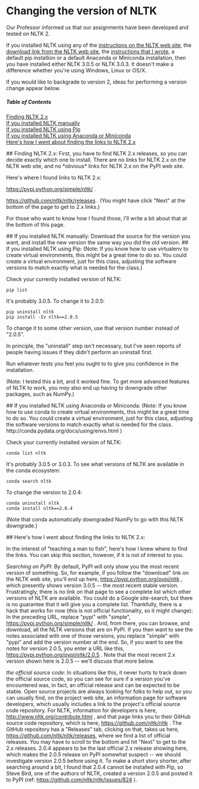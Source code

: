 # Changing the version of NLTK
Our Professor informed us that our assignments have been developed and tested on NLTK 2.

If you installed NLTK using any of the [instructions on the NLTK web site](http://www.nltk.org/install.html), the [download link from the NLTK web site](https://pypi.python.org/pypi/nltk), the [instructions that I wrote](./README.md), a default pip installion or a default Anaconda or Miniconda installation, then you have installed either NLTK 3.0.5 or NLTK 3.0.3.  It doesn't make a difference whether you're using Windows, Linux or OS/X.  

If you would like to backgrade to version 2, ideas for performing a version change appear below.

##### Table of Contents  
[Finding NLTK 2.x](#finding)  
[If you installed NLTK manually](#manually)  
[If you installed NLTK using Pip](#usingpip)  
[If you installed NLTK using Anaconda or Miniconda](#usingconda)  
[Here's how I went about finding the links to NLTK 2.x](#findingversions")  

<a name="finding"/>
## Finding NLTK 2.x:
First, you have to find NLTK 2.x releases, so you can decide exactly which one to install.  There are no links for NLTK 2.x on the NLTK web site, and no *obvious* links for NLTK 2.x on the PyPI web site.  

Here's where I found links to NLTK 2.x:

https://pypi.python.org/simple/nltk/ .  

https://github.com/nltk/nltk/releases .  (You might have click "Next" at the bottom of the page to get to 2.x links.)

For those who want to know how I found those, I'll write a bit about that at the bottom of this page.

<a name="manually"/>
## If you installed NLTK manually:
Download the source for the version you want, and install the new version the same way you did the old version.

<a name="usingpip"/>
## If you installed NLTK using Pip:
(Note:  If you know how to use virtualenv to create virtual environments, this might be a great time to do so.  You could create a virtual environment, just for this class, adjusting the software versions to match exactly what is needed for the class.)

Check your currently installed version of NLTK:
```
pip list
```
It's probably 3.0.5.  To change it to 2.0.5:
```
pip uninstall nltk
pip install -Iv nltk==2.0.5
```
To change it to some other version, use that version number instead of "2.0.5".

In principle, the "uninstall" step isn't necessary, but I've seen reports of people having issues if they didn't perform an uninstall first.

Run whatever tests you feel you ought to to give you confidence in the installation.

(Note:  I tested this a bit, and it worked fine.  To get more advanced features of NLTK to work, you *may* also end up having to downgrade other packages, such as NumPy.) 

<a name="usingconda"/>
## If you installed NLTK using Anaconda or Miniconda:
(Note:  If you know how to use conda to create virtual environments, this might be a great time to do so.  You could create a virtual environment, just for this class, adjusting the software versions to match exactly what is needed for the class.  http://conda.pydata.org/docs/using/envs.html )

Check your currently installed version of NLTK:
```
conda list nltk
```
It's probably 3.0.5 or 3.0.3.  To see what versions of NLTK are available in the conda ecosystem:
```
conda search nltk
```
To change the version to 2.0.4:
```
conda uninstall nltk
conda install nltk==2.0.4
```
(Note that conda automatically downgraded NumPy to go with this NLTK downgrade.)

<a name="findingversions"/>
## Here's how I went about finding the links to NLTK 2.x:  

In the interest of "teaching a man to fish", here's how I knew where to find the links.  You can skip this section, however, if it is not of interest to you.

_Searching on PyPI_:  By default, PyPI will only show you the most recent version of something.  So, for example, if you follow the "download" link on the NLTK web site, you'll end up here, https://pypi.python.org/pypi/nltk , which presently shows version 3.0.5 -- the most recent stable version.  Frustratingly, there is no link on that page to see a complete list which other versions of NLTK are available.  You could do a Google site-search, but there is no guarantee that it will give you a complete list.  Thankfully, there is a hack that works for now (this is not official functionality, so it might change):  In the preceding URL, replace "pypi" with "simple", https://pypi.python.org/simple/nltk/ .  And, from there, you can browse, and download, all the NLTK versions that are on PyPI.  If you then want to see the notes associated with one of those versions, you replace "simple" with "pypi" and add the version number at the end.  So, if you want to see the notes for version 2.0.5, you enter a URL like this, https://pypi.python.org/pypi/nltk/2.0.5 . Note that the most recent 2.x version shown here is 2.0.5 -- we'll discuss that more below.

_the official source code_:  In situations like this, it never hurts to track down the official source code, so you can see for sure if a version you've encountered was, in fact, an official release and can be expected to be stable.  Open source projects are always looking for folks to help out, so you can usually find, on the project web site, an information page for software developers, which usually includes a link to the project's official source code repository.  For NLTK, information for developers is here, http://www.nltk.org/contribute.html , and that page links you to their GitHub source code repository, which is here, https://github.com/nltk/nltk .  The GitHub repository has a "Releases" tab, clicking on that, takes us here, https://github.com/nltk/nltk/releases, where we find a list of official releases.  You may have to scroll to the bottom and hit "Next" to get to the 2.x releases.  2.0.4 appears to be the last official 2.x release showing here, which makes the  2.0.5 release on PyPI somewhat suspect -- we should investigate version 2.0.5 before using it.  To make a short story shorter, after searching around a bit, I found that 2.0.4 cannot be installed with Pip, so Steve Bird, one of the authors of NLTK, created a version 2.0.5 and posted it to PyPI (ref: https://github.com/nltk/nltk/issues/824 ).
